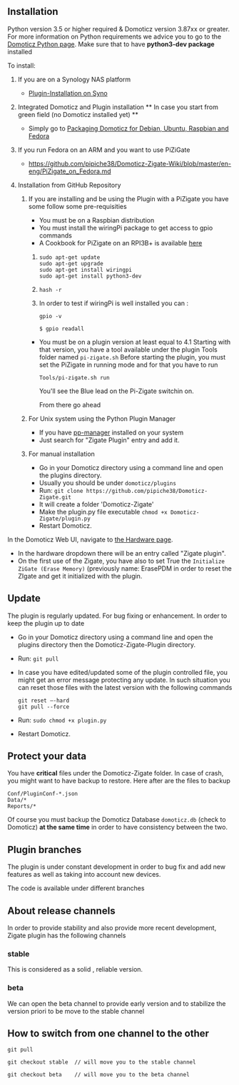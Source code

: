 ## Installation

Python version 3.5 or higher required &amp; Domoticz version 3.87xx or greater.
For more information on Python requirements we advice you to go to the [Domoticz Python page](https://www.domoticz.com/wiki/Using_Python_plugins).
Make sure that to have __python3-dev package__ installed

To install:

1. If you are on a Synology NAS platform
   * [Plugin-Installation on Syno](Plugin-Installation-on-Synology-NAS.md)
   
1. Integrated Domoticz and Plugin installation ** In case you start from green field (no Domoticz installed yet) **
   * Simply go to [Packaging Domoticz for Debian, Ubuntu, Raspbian and Fedora](https://danielpocock.com/domoticz-packaging-debian-ubuntu-raspbian-fedora/)
   
1. If you run Fedora on an ARM and you want to use PiZiGate 
   * https://github.com/pipiche38/Domoticz-Zigate-Wiki/blob/master/en-eng/PiZigate_on_Fedora.md
   
1. Installation from GitHub Repository
   
   1. If you are installing and be using the Plugin with a PiZigate you have some follow some pre-requisities
      * You must be on a Raspbian distribution
      * You must install the wiringPi package to get access to gpio commands
      * A Cookbook for PiZigate on an RPI3B+ is available [here](https://github.com/pipiche38/Domoticz-Zigate-Wiki/blob/master/en-eng/PiZigate-RPI3B+-Cookbook.md)
   
      1. ```
         sudo apt-get update
         sudo apt-get upgrade
         sudo apt-get install wiringpi
         sudo apt-get install python3-dev
         ```
     
      1. `hash -r`
     
      1. In order to test if wiringPi is well installed you can :
     
         `gpio -v`
     
         `$ gpio readall`
     
      * You must be on a plugin version at least equal to 4.1
        Starting with that version, you have a tool available under the plugin Tools folder named `pi-zigate.sh`
        Before starting the plugin, you must set the PiZigate in running mode and for that you have to run
     
         `Tools/pi-zigate.sh run`
     
         You'll see the Blue lead on the Pi-Zigate switchin on.
     
        From there go ahead
     
   1. For Unix system using the Python Plugin Manager
      * If you have [pp-manager](https://github.com/ycahome/pp-manager) installed on your system
      * Just search for "Zigate Plugin" entry and add it.

   1. For manual installation
      * Go in your Domoticz directory using a command line and open the plugins directory.
      * Usually you should be under <code>domoticz/plugins</code>
      * Run: `git clone https://github.com/pipiche38/Domoticz-Zigate.git`
      * It will create a folder 'Domoticz-Zigate'
      * Make the plugin.py file executable `chmod +x Domoticz-Zigate/plugin.py`
      * Restart Domoticz.

In the Domoticz Web UI, navigate to [the Hardware page](https://github.com/pipiche38/Domoticz-Zigate-Wiki/blob/master/en-eng/DzPluginMenu.md). 

  * In the hardware dropdown there will be an entry called &quot;Zigate plugin&quot;.
  * On the first use of the Zigate, you have also to set True the `Initialize ZiGate (Erase Memory)` (previously name: ErasePDM in order to reset the ZIgate and get it initialized with the plugin.



## Update

The plugin is regularly updated. For bug fixing or enhancement. In order to keep the plugin up to date

* Go in your Domoticz directory using a command line and open the plugins directory then the Domoticz-Zigate-Plugin directory.
* Run: `git pull`
* In case you have edited/updated some of the plugin controlled file, you might get an error message protecting any update. In such situation you can reset those files with the latest version with the following commands
  ```
  git reset –-hard
  git pull --force
  ```

* Run: `sudo chmod +x plugin.py`
* Restart Domoticz.

## Protect your data

You have __critical__ files under the Domoticz-Zigate folder. In case of crash, you might want to have backup to restore. Here after are the files to backup

    Conf/PluginConf-*.json
    Data/*
    Reports/*

Of course you must backup the Domoticz Database `domoticz.db` (check to Domoticz) __at the same time__ in order to have consistency between the two.

## Plugin branches

The plugin is under constant development in order to bug fix and add new features as well as taking into account new devices.

The code is available under different branches

## About release channels

In order to provide stability and also provide more recent development, Zigate plugin has the following channels

### stable

This is considered as a solid , reliable version.

### beta

We can open the beta channel to provide early version and to stabilize the version priori to be move to the stable channel

## How to switch from one channel to the other

`git pull`

`git checkout stable  // will move you to the stable channel`

`git checkout beta    // will move you to the beta channel`
